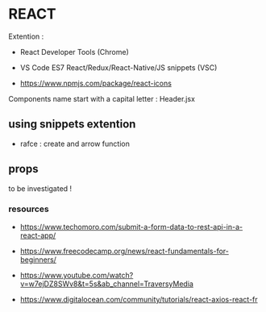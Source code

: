 # REACT

Extention :  

* React Developer Tools (Chrome)

* VS Code ES7 React/Redux/React-Native/JS snippets (VSC)  

* <https://www.npmjs.com/package/react-icons>

Components name start with a capital letter : Header.jsx  

## using snippets extention

* rafce : create and arrow function  

## props

to be investigated !  

### resources

* <https://www.techomoro.com/submit-a-form-data-to-rest-api-in-a-react-app/>

* <https://www.freecodecamp.org/news/react-fundamentals-for-beginners/>

* <https://www.youtube.com/watch?v=w7ejDZ8SWv8&t=5s&ab_channel=TraversyMedia>

* <https://www.digitalocean.com/community/tutorials/react-axios-react-fr>
